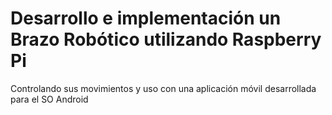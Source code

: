 # Desarrollo e implementación un Brazo Robótico utilizando Raspberry Pi
Controlando sus movimientos y uso con una aplicación móvil desarrollada para el SO Android
